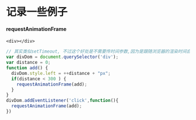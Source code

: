 # 记录一些例子
#### requestAnimationFrame
````hrml
<div></div>
````
````js
// 其实类似setTimeout, 不过这个好处是不需要传时间参数,因为是跟随浏览器的渲染时间自动渲染的.性能佳,不存在卡顿
var divDom = document.querySelector('div');
var distance = 0;
function add() {
  divDom.style.left = ++distance + "px";
  if(distance < 300 ) {
    requestAnimationFrame(add);
  }
}
divDom.addEventListener('click',function(){
  requestAnimationFrame(add);
})
````
